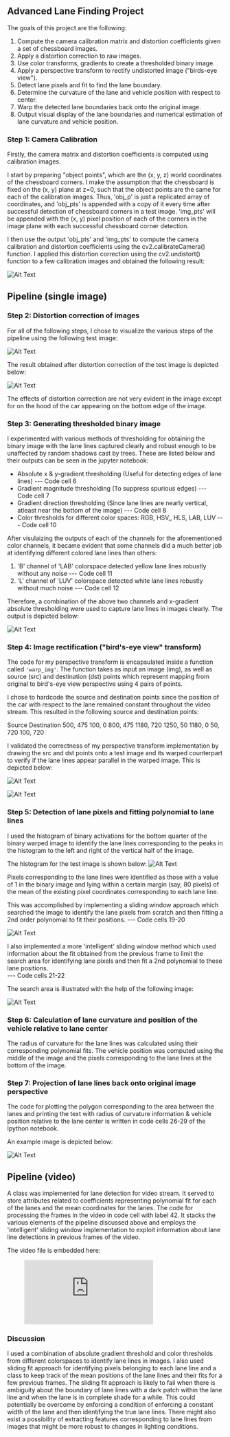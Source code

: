 
## Advanced Lane Finding Project

The goals of this project are the following:
1. Compute the camera calibration matrix and distortion coefficients given a set of chessboard images.
2. Apply a distortion correction to raw images.
3. Use color transforms, gradients to create a thresholded binary image.
4. Apply a perspective transform to rectify undistorted image ("birds-eye view").
5. Detect lane pixels and fit to find the lane boundary.
6. Determine the curvature of the lane and vehicle position with respect to center.
7. Warp the detected lane boundaries back onto the original image.
8. Output visual display of the lane boundaries and numerical estimation of lane curvature and vehicle position.


### Step 1: Camera Calibration

Firstly, the camera matrix and distortion coefficients is computed using calibration images. 

I start by preparing "object points", which are the (x, y, z) world coordinates of the chessboard corners. I make the assumption that the chessboard is fixed on the (x, y) plane at z=0, such that the object points are the same for each of the calibration images. Thus, 'obj_p' is just a replicated array of coordinates, and 'obj_pts' is appended with a copy of it every time after successful detection of chessboard corners in a test image. 'img_pts' will be appended with the (x, y) pixel position of each of the corners in the image plane with each successful chessboard corner detection.

I then use the output 'obj_pts' and 'img_pts' to compute the camera calibration and distortion coefficients using the cv2.calibrateCamera() function. I applied this distortion correction using the cv2.undistort() function to a few calibration images and obtained the following result:

![Alt Text](https://github.com/sbanga16k/Advanced-Lane-Finding/blob/master/output_images/img_dist_correction.JPG?raw=true "Distortion-corrected calibration images")


## Pipeline (single image)

### Step 2: Distortion correction of images

For all of the following steps, I chose to visualize the various steps of the pipeline using the following test image:

![Alt Text](https://github.com/sbanga16k/Advanced-Lane-Finding/blob/master/output_images/img_test_car.JPG?raw=true "Car test image")

The result obtained after distortion correction of the test image is depicted below: 

![Alt Text](https://github.com/sbanga16k/Advanced-Lane-Finding/blob/master/output_images/img_dist_correction_car.JPG?raw=true "Distortion-corrected car test image")

The effects of distortion correction are not very evident in the image except for on the hood of the car appearing on the bottom edge of the image.

### Step 3: Generating thresholded binary image

I experimented with various methods of thresholding for obtaining the binary image with the lane lines captured clearly and robust enough to be unaffected by random shadows cast by trees. These are listed below and their outputs can be seen in the jupyter notebook:
* Absolute x & y-gradient thresholding (Useful for detecting edges of lane lines)   --- Code cell 6
* Gradient magnitude thresholding (To suppress spurious edges)                      --- Code cell 7
* Gradient direction thresholding (Since lane lines are nearly vertical, atleast 
  near the bottom of the image)                                                     --- Code cell 8
* Color thresholds for different color spaces: RGB, HSV,, HLS, LAB, LUV             --- Code cell 10

After visulaizing the outputs of each of the channels for the aforementioned color channels, it became evident that some channels did a much better job at identifying different colored lane lines than others:
1. 'B' channel of 'LAB' colorspace detected yellow lane lines robustly without any noise    --- Code cell 11
2. 'L' channel of 'LUV' colorspace detected white lane lines robustly without much noise    --- Code cell 12

Therefore, a combination of the above two channels and x-gradient absolute thresholding were used to capture lane lines in images clearly. The output is depicted below:

![Alt Text](https://github.com/sbanga16k/Advanced-lane-finding/blob/master/output_images/img_binary.JPG?raw=true "Binary thresholded test image")

### Step 4: Image rectification ("bird's-eye view" transform)

The code for my perspective transform is encapsulated inside a function called `'warp_img'`. The function takes as input an image (img), as well as source (src) and destination (dst) points which represent mapping from original to bird's-eye view perspective using 4 pairs of points.

I chose to hardcode the source and destination points since the position of the car with respect to the lane remained constant throughout the video stream. This resulted in the following source and destination points:

Source      Destination
500, 475    100, 0
800, 475    1180, 720
1250, 50    1180, 0
50,  720    100, 720

I validated the correctness of my perspective transform implementation by drawing the src and dst points onto a test image and its warped counterpart to verify if the lane lines appear parallel in the warped image. This is depicted below:

![Alt Text](https://github.com/sbanga16k/Advanced-Lane-Finding/blob/master/output_images/img_warped1.JPG?raw=true "Original image - source points drawn")

![Alt Text](https://github.com/sbanga16k/Advanced-Lane-Finding/blob/master/output_images/img_warped2.JPG?raw=true "Warped image")

### Step 5: Detection of lane pixels and fitting polynomial to lane lines

I used the histogram of binary activations for the bottom quarter of the binary warped image to identify the lane lines corresponding to the peaks in the histogram to the left and right of the vertical half of the image.

The histogram for the test image is shown below:
![Alt Text](https://github.com/sbanga16k/Advanced-Lane-Finding/blob/master/output_images/img_binary_hist.JPG?raw=true "Test image binary activation histogram")

Pixels corresponding to the lane lines were identified as those with a value of 1 in the binary image and lying within a certain margin (say, 80 pixels) of the mean of the existing pixel coordinates corresponding to each lane line.

This was accomplished by implementing a sliding window approach which searched the image to identify the lane pixels from scratch and then fitting a 2nd order polynomial to fit their positions.                 --- Code cells 19-20

![Alt Text](https://github.com/sbanga16k/Advanced-Lane-Finding/blob/master/output_images/img_lanes_visuals.JPG?raw=true "Lane visualization sliding window")

I also implemented a more 'intelligent' sliding window method which used information about the fit obtained from the previous frame to limit the search area for identifying lane pixels and then fit a 2nd polynomial to these lane positions.  
                                                                                        --- Code cells 21-22

The search area is illustrated with the help of the following image:

![Alt Text](https://github.com/sbanga16k/Advanced-Lane-Finding/blob/master/output_images/img_lane_prevfit.JPG?raw=true "Lane search previous fit")


### Step 6: Calculation of lane curvature and position of the vehicle relative to lane center

The radius of curvature for the lane lines was calculated using their corresponding polynomial fits.
The vehicle position was computed using the middle of the image and the pixels corresponding to the lane lines at the bottom of the image.

### Step 7: Projection of lane lines back onto original image perspective

The code for plotting the polygon corresponding to the area between the lanes and printing the text with radius of curvature information & vehicle position relative to the lane center is written in code cells 26-29 of the Ipython notebook. 

An example image is depicted below:

![Alt Text](https://github.com/sbanga16k/Advanced-Lane-Finding/blob/master/output_images/img_final.JPG?raw=true "Lane projected onto image")


## Pipeline (video)

A class was implemented for lane detection for video stream. It served to store attributes related to coefficients representing polynomial fit for each of the lanes and the mean coordinates for the lanes. The code for processing the frames in the video in code cell with label 42. It stacks the various elements of the pipeline discussed above and employs the 'intelligent' sliding window implementation to exploit information about lane line detections in previous frames of the video.

The video file is embedded here:

<figure class="video_container">
  <iframe src= "https://github.com/sbanga16k/Advanced-Lane-Finding/blob/master/project_video_output.mp4" frameborder="0" allowfullscreen="true"> </iframe>
</figure>


### Discussion

I used a combination of absolute gradient threshold and color thresholds from different colorspaces to identify lane lines in images. I also used sliding fit approach for identifying pixels belonging to each lane line and a class to keep track of the mean positions of the lane lines and their fits for a few previous frames.
The sliding fit approach is likely to fail when there is ambiguity about the boundary of lane lines with a dark patch within the lane line and when the lane is in complete shade for a while. 
This could potentially be overcome by enforcing a condition of enforcing a constant width of the lane and then identifying the true lane lines. There might also exist a possibility of extracting features corresponding to lane lines from images that might be more robust to changes in lighting conditions.
